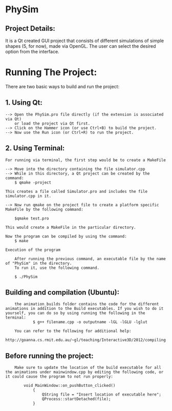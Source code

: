 # PhySim
## Project Details: 

It is a Qt created GUI project that consists of different simulations of simple shapes (5, for now), made via OpenGL.
The user can select the desired option from the interface. 

# Running The Project:
There are two basic ways to build and run the project:

## 1. Using Qt:

	--> Open the PhySim.pro file directly (if the extension is associated via Qt) 
		or load the project via Qt first.
	--> Click on the Hammer icon (or use Ctrl+B) to build the project.
	--> Now use the Run icon (or Ctrl+R) to run the project.

## 2. Using Terminal:

	For running via terminal, the first step would be to create a MakeFile
	
	--> Move into the directory containing the file simulator.cpp
	--> While in this directory, a Qt project can be created by the command:
		$ qmake -project

	This creates a file called Simulator.pro and includes the file simulator.cpp in it.

	--> Now run qmake on the project file to create a platform specific MakeFile by the following command:

		$qmake test.pro

	This would create a MakeFile in the particular directory.

	Now the program can be compiled by using the command:
		$ make

	Execution of the program

		After running the previous command, an executable file by the name of "PhySim" in the directory.
		To run it, use the following command.

		$ ./PhySim 


## Building and compilation (Ubuntu):
		the animation_builds folder contains the code for the different animations in addition to the Build executables. If you wish to do it yourself, you can do so by using running the following in the terminal:
				$ g++ filename.cpp -o outputname -lGL -lGLU -lglut

		You can refer to the following for additional help:
				http://goanna.cs.rmit.edu.au/~gl/teaching/Interactive3D/2012/compiling.html

## Before running the project:
		Make sure to update the location of the build executable for all the animations under mainwindow.cpp by editing the following code, or it could cause the program to not run properly:

			void MainWindow::on_pushButton_clicked()
				{
				    QString file = "Insert location of executable here";
				    QProcess::startDetached(file);
				}


